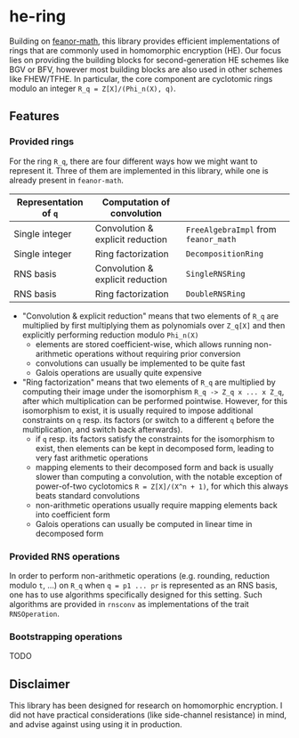 # he-ring

Building on [feanor-math](https://crates.io/crates/feanor-math), this library provides efficient implementations of rings that are commonly used in homomorphic encryption (HE).
Our focus lies on providing the building blocks for second-generation HE schemes like BGV or BFV, however most building blocks are also used in other schemes like FHEW/TFHE.
In particular, the core component are cyclotomic rings modulo an integer `R_q = Z[X]/(Phi_n(X), q)`.

## Features

### Provided rings

For the ring `R_q`, there are four different ways how we might want to represent it.
Three of them are implemented in this library, while one is already present in `feanor-math`.

| Representation of `q` | Computation of convolution       |                                      |
|-----------------------|----------------------------------|--------------------------------------|
| Single integer        | Convolution & explicit reduction | `FreeAlgebraImpl` from `feanor_math` |
| Single integer        | Ring factorization               | `DecompositionRing`                  |
| RNS basis             | Convolution & explicit reduction | `SingleRNSRing`                      |
| RNS basis             | Ring factorization               | `DoubleRNSRing`                      |

 - "Convolution & explicit reduction" means that two elements of `R_q` are multiplied by first multiplying them as polynomials over `Z_q[X]` and then explicitly performing reduction modulo `Phi_n(X)`
     - elements are stored coefficient-wise, which allows running non-arithmetic operations without requiring prior conversion
     - convolutions can usually be implemented to be quite fast
     - Galois operations are usually quite expensive
 - "Ring factorization" means that two elements of `R_q` are multiplied by computing their image under the isomorphism `R_q -> Z_q x ... x Z_q`, after which multiplication can be performed pointwise.
   However, for this isomorphism to exist, it is usually required to impose additional constraints on `q` resp. its factors (or switch to a different `q` before the multiplication, and switch back afterwards).
     - if `q` resp. its factors satisfy the constraints for the isomorphism to exist, then elements can be kept in decomposed form, leading to very fast arithmetic operations
     - mapping elements to their decomposed form and back is usually slower than computing a convolution, with the notable exception of power-of-two cyclotomics `R = Z[X]/(X^n + 1)`, for which this always beats standard convolutions
     - non-arithmetic operations usually require mapping elements back into coefficient form
     - Galois operations can usually be computed in linear time in decomposed form

### Provided RNS operations

In order to perform non-arithmetic operations (e.g. rounding, reduction modulo `t`, ...) on `R_q` when `q = p1 ... pr` is represented as an RNS basis, one has to use algorithms specifically designed for this setting.
Such algorithms are provided in `rnsconv` as implementations of the trait `RNSOperation`.

### Bootstrapping operations

TODO

## Disclaimer

This library has been designed for research on homomorphic encryption.
I did not have practical considerations (like side-channel resistance) in mind, and advise against using using it in production.
